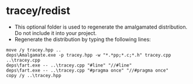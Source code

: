 tracey/redist
=============

- This optional folder is used to regenerate the amalgamated distribution. Do not include it into your project.
- Regenerate the distribution by typing the following lines:
```
move /y tracey.hpp .. 
deps\Amalgamate.exe -p tracey.hpp -w "*.*pp;*.c;*.h" tracey.cpp ..\tracey.cpp
deps\fart.exe -- ..\tracey.cpp "#line" "//#line"
deps\fart.exe -- ..\tracey.cpp "#pragma once" "//#pragma once"
copy /y ..\tracey.hpp
```
